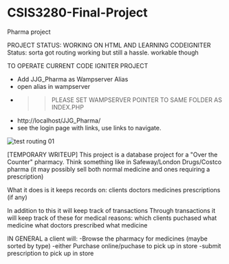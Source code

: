 # CSIS3280-Final-Project
Pharma project

PROJECT STATUS: WORKING ON HTML AND LEARNING CODEIGNITER
Status: sorta got routing working but still a hassle. workable though

TO OPERATE CURRENT CODE IGNITER PROJECT
- Add JJG_Pharma as Wampserver Alias
- open alias in wampserver
- >> PLEASE SET WAMPSERVER POINTER TO SAME FOLDER AS INDEX.PHP
- http://localhost/JJG_Pharma/
- see the login page with links, use links to navigate.

![test routing 01](https://i.pinimg.com/originals/9a/d8/62/9ad862ff14ac2a592d542606ba348960.jpg)

[TEMPORARY WRITEUP]
This project is a database project for a "Over the Counter" pharmacy. Think something like in Safeway/London Drugs/Costco pharma
(it may possibly sell both normal medicine and ones requiring a prescription)

What it does is it keeps records on:
    clients
    doctors
    medicines
    prescriptions (if any)

In addition to this it will keep track of
    transactions
        Through transactions it will keep track of these for medical reasons:
            which clients puchased what medicine
            what doctors prescribed what medicine
    
IN GENERAL
a client will:
    -Browse the pharmacy for medicines (maybe sorted by type)
    -either Purchase online/puchase to pick up in store
    -submit prescription to pick up in store

